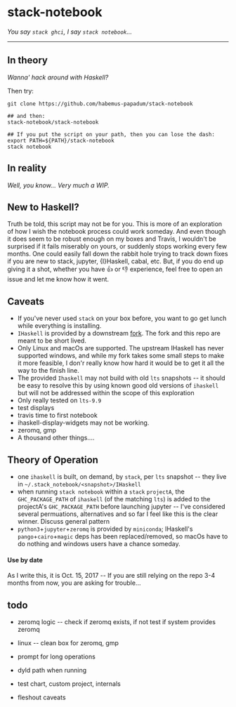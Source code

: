 # stack-notebook
_You say `stack ghci`, I say `stack notebook`..._

-----------------

## In theory 
_Wanna' hack around with Haskell?_

Then try:
````
git clone https://github.com/habemus-papadum/stack-notebook

## and then: 
stack-notebook/stack-notebook

## If you put the script on your path, then you can lose the dash: 
export PATH=${PATH}/stack-notebook
stack notebook
````

## In reality 
_Well, you know... Very much a WIP._

## New to Haskell?
Truth be told, this script may not be for you. This is more of an exploration of how I wish the notebook process could work someday.  And even though it does seem to be robust enough on my boxes and Travis, I wouldn't be surprised if it fails miserably on yours, or suddenly stops working every few months.  One could easily fall down the rabbit hole trying to track down fixes if you are new to stack, jupyter, {I}Haskell, cabal, etc.  But, if you do end up giving it a shot, whether you have :+1: or :-1: experience, feel free to open an issue and let me know how it went. 

## Caveats
* If you've never used `stack` on your box before, you want to go get lunch while everything is installing.
* `IHaskell` is provided by a downstream [fork](https://github.com/habemus-papadum/IHaskell).  The fork and this repo are meant
  to be short lived.
* Only Linux and macOs are supported.  The upstream IHaskell has never supported windows, and while my fork takes some
  small steps to make it more feasible, I don'r really know how hard it would be to get it all the way to the finish line.  
* The provided `Ihaskell` may not build with old `lts` snapshots -- it should be
  easy to resolve this by using known good old versions of `ihaskell` but
  will not be addressed within the scope of this exploration
* Only really tested on `lts-9.9`
* test displays
* travis time to first notebook
* ihaskell-display-widgets may not be working.
* zeromq, gmp  
* A thousand other things....


## Theory of Operation
* one `ihaskell` is built, on demand, by `stack`, per `lts` snapshot -- they live in
 `~/.stack_notebook/<snapshot>/IHaskell`
* when running `stack notebook` within a `stack` `projectA`,
  the `GHC_PACKAGE_PATH` of `ihaskell` (of the matching `lts`) is added to the projectA's `GHC_PACKAGE_PATH` before launching jupyter -- I've considered several permuations, alternatives and so far I feel like this is the clear winner.  Discuss general pattern 
* `python3`+`jupyter`+`zeromq` is provided by `miniconda`; IHaskell's `pango`+`cairo`+`magic` deps 
  has been replaced/removed, so macOs have to do nothing and windows users have a chance someday.  


#### Use by date
As I write this, it is Oct. 15, 2017 -- If you are still relying on the repo 3-4 months from now,
you are asking for trouble...

## todo 
* zeromq logic -- check if zeromq exists, if not test if system provides zeromq 
* linux -- clean box for zeromq, gmp
* prompt for long operations
* dyld path when running

* test chart, custom project, internals
* fleshout caveats
